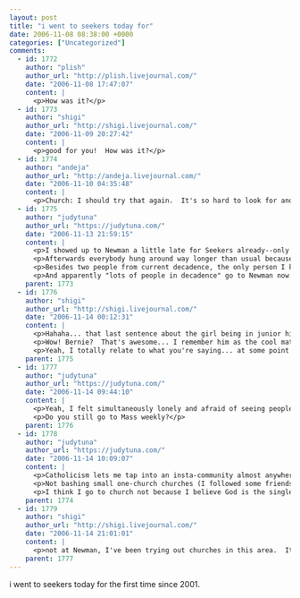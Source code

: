 ```yaml
---
layout: post
title: "i went to seekers today for"
date: 2006-11-08 08:38:00 +0000
categories: ["Uncategorized"]
comments:
  - id: 1772
    author: "plish"
    author_url: "http://plish.livejournal.com/"
    date: "2006-11-08 17:47:07"
    content: |
      <p>How was it?</p>
  - id: 1773
    author: "shigi"
    author_url: "http://shigi.livejournal.com/"
    date: "2006-11-09 20:27:42"
    content: |
      <p>good for you!  How was it?</p>
  - id: 1774
    author: "andeja"
    author_url: "http://andeja.livejournal.com/"
    date: "2006-11-10 04:35:48"
    content: |
      <p>Church: I should try that again.  It's so hard to look for and find a new community.</p>
  - id: 1775
    author: "judytuna"
    author_url: "https://judytuna.com/"
    date: "2006-11-13 21:59:15"
    content: |
      <p>I showed up to Newman a little late for Seekers already--only to find that they moved it to the Jesuit house on northside that week because Newman was a polling place! So I wasn't going to go because I felt too lazy to walk up there, and it was approaching 8, but another girl showed up, so I walked with her. We got there at 8:30 or so, an hour late and halfway through the "icebreakers." I've gotta make it a point to not be late, because the thing I've missed the most about fellowship stuff is the singing, haha. The bible passage was from revelations--and heaven and earth and sea will pass away and be made anew, and there will be no more tears, said the voice from the throne and all that. We talked about how it's comforting (used in funeral masses a lot, actually) but difficult at the same time... Father Charlie mentioned he did a paper on stuff like visual imagery and the sea, so saying that even the sea will pass away is important since in one version of the creation story God passes over the sea and then creates the world... </p>
      <p>Afterwards everybody hung around way longer than usual because it was dark and cold and we all had a long way to walk and we stayed to watch the election results come in on tv.</p>
      <p>Besides two people from current decadence, the only person I knew was Bernie--he's still there! And helping out a lot with Seekers, I think. He's graduating in may. Have you met Father Charlie? Or Pious (if that's how his name is spelled), the dude (what do they call people studying to become priests?) who helps lead seekers? They're pretty funny. I've been meaning to introduce myself "officially" to Father Charlie or something but I keep running away.</p>
      <p>And apparently "lots of people in decadence" go to Newman now. How strange--I was the only one (active) all the years I was in it. And it's so strange when people you know from different circles turn out to be really good friends. And it's so strange to return to a community after totally dropping it for so long; Newman was my entire life at one point, it's unfathomable. I don't deserve any welcoming but I'm so happy to receive it all the same. And I feel so old--people in the same place academically as me are four or more years younger, and the girl I walked up to northside with was in JUNIOR HIGH when I was on SMT. Hahahahaha</p>
    parent: 1773
  - id: 1776
    author: "shigi"
    author_url: "http://shigi.livejournal.com/"
    date: "2006-11-14 00:12:31"
    content: |
      <p>Hahaha... that last sentence about the girl being in junior high was pretty funny.  It is weird going back to those sorts of things.  The other week I checked out a community college in the area because I was thinking of taking a class for fun or something, and there were all these high school kids there.  It was weird to say the least.</p>
      <p>Wow! Bernie?  That's awesome... I remember him as the cool math genius guy.  </p>
      <p>Yeah, I totally relate to what you're saying... at some point I was at Newman multiple times in a week, either for meetings or mass or even studying in their library.  It was like a home.  But now I get a werid nervous feeling walking in there, because I don't know anyone... which is ironic because part of the reason I liked it in the first place (when I started going as a freshman) was *because* I didn't know anyone and it felt so anonymous.</p>
    parent: 1775
  - id: 1777
    author: "judytuna"
    author_url: "https://judytuna.com/"
    date: "2006-11-14 09:44:10"
    content: |
      <p>Yeah, I felt simultaneously lonely and afraid of seeing people I knew. </p>
      <p>Do you still go to Mass weekly?</p>
    parent: 1776
  - id: 1778
    author: "judytuna"
    author_url: "https://judytuna.com/"
    date: "2006-11-14 10:09:07"
    content: |
      <p>Catholicism lets me tap into an insta-community almost anywhere I go. Haha. I guess part of what draws me to it is the worldwide/universal/hierarchy thing--I like to be told what my place is; it feels more "official" and thereby "real;" if hundreds of thousands of other people do it too I feel more validated, like I don't have to "do the research myself" to find out if it's a "good" religion that's "worth my time" because if all these other people belong surely there's some good in it. All more indictative of my sheep-like inclinations rather than true religious fervor or values or rational thinking, but all that's overrated anyway</p>
      <p>Not bashing small one-church churches (I followed some friends to one semi-regularly for a time)--just that I like feeling part of something very large, with structure that's basically the same wherever you go--that's comforting to me, the unity. And communities are vastly different between parishes of course</p>
      <p>I think I go to church not because I believe God is the single most important thing in my life and that I have so much faith and trust in Him but because I get lonely and like to be around people. Maybe that's a little harsh on myself</p>
    parent: 1774
  - id: 1779
    author: "shigi"
    author_url: "http://shigi.livejournal.com/"
    date: "2006-11-14 21:01:01"
    content: |
      <p>not at Newman, I've been trying out churches in this area.  It's weird that I miss Newman, but at the same time I feel a little weird going there.  But when my host brother was here from Korea I took him to a 10pm mass so he could see what it was like.  I usually drop in time to time if I'm up in Berkeley.</p>
    parent: 1777
---
```


i went to seekers today for the first time since 2001.